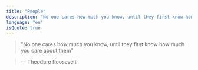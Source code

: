 ```yaml
---
title: "People"
description: "No one cares how much you know, until they first know how much you care about them"
language: "en"
isQuote: true
---
```


> "No one cares how much you know, until they first know how much you care about them"

> ― Theodore Roosevelt